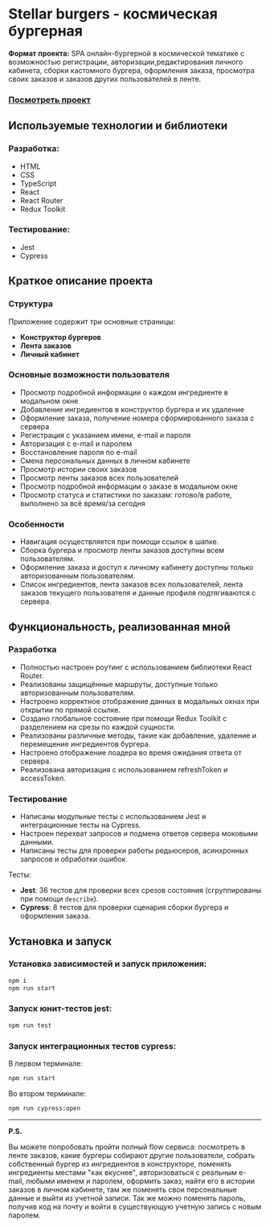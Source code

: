 # Stellar burgers - космическая бургерная

**Формат проекта:** SPA онлайн-бургерной в космической тематике с возможностью регистрации, авторизации,редактирования личного кабинета, сборки кастомного бургера, оформления заказа, просмотра своих заказов и заказов других пользователей в ленте.

### [Посмотреть проект](https://1nbuk.github.io/stellar-burgers)

## Используемые технологии и библиотеки

### Разработка:
- HTML
- CSS
- TypeScript
- React
- React Router
- Redux Toolkit

### Тестирование:
- Jest
- Cypress

## Краткое описание проекта

### Структура

Приложение содержит три основные страницы:

- **Конструктор бургеров**
- **Лента заказов**
- **Личный кабинет**

### Основные возможности пользователя

- Просмотр подробной информации о каждом ингредиенте в модальном окне
- Добавление ингредиентов в конструктор бургера и их удаление
- Оформление заказа, получение номера сформированного заказа с сервера
- Регистрация с указанием имени, e-mail и пароля
- Авторизация с e-mail и паролем
- Восстановление пароля по e-mail
- Смена персональных данных в личном кабинете
- Просмотр истории своих заказов
- Просмотр ленты заказов всех пользователей
- Просмотр подробной информации о заказе в модальном окне
- Просмотр статуса и статистики по заказам: готово/в работе, выполнено за всё время/за сегодня

### Особенности

- Навигация осуществляется при помощи ссылок в шапке.
- Сборка бургера и просмотр ленты заказов доступны всем пользователям.
- Оформление заказа и доступ к личному кабинету доступны только авторизованным пользователям.
- Список ингредиентов, лента заказов всех пользователей, лента заказов текущего пользователя и данные профиля подтягиваются с сервера.

## Функциональность, реализованная мной

### Разработка

- Полностью настроен роутинг с использованием библиотеки React Router.
- Реализованы защищённые маршруты, доступные только авторизованным пользователям.
- Настроено корректное отображение данных в модальных окнах при открытии по прямой ссылке.
- Создано глобальное состояние при помощи Redux Toolkit с разделением на срезы по каждой сущности.
- Реализованы различные методы, такие как добавление, удаление и перемещение ингредиентов бургера.
- Настроено отображение лоадера во время ожидания ответа от сервера.
- Реализована авторизация с использованием refreshToken и accessToken.

### Тестирование

- Написаны модульные тесты с использованием Jest и интеграционные тесты на Cypress.
- Настроен перехват запросов и подмена ответов сервера моковыми данными.
- Написаны тесты для проверки работы редьюсеров, асинхронных запросов и обработки ошибок.
  
Тесты:
- **Jest**: 36 тестов для проверки всех срезов состояния (сгруппированы при помощи `describe`).
- **Cypress**: 8 тестов для проверки сценария сборки бургера и оформления заказа.

## Установка и запуск

### Установка зависимостей и запуск приложения:

```bash
npm i
npm run start

```

### Запуск юнит-тестов jest:

```bash
npm run test

```

###  Запуск интеграционных тестов cypress:

В первом терминале: 

```bash
npm run start

```

Во втором терминале:

```bash
npm run cypress:open

```

---

**P.S.**

Вы можете попробовать пройти полный flow сервиса: посмотреть в ленте заказов, какие бургеры собирают другие пользователи, собрать собственный бургер из ингредиентов в конструкторе, поменять ингредиенты местами "как вкуснее", авторизоваться с реальным e-mail, любыми именем и паролем, оформить заказ, найти его в истории заказов в личном кабинете, там же поменять свои персональные данные и выйти из учетной записи. Так же можно поменять пароль, получив код на почту и войти в существующую учетную запись с новым паролем.

